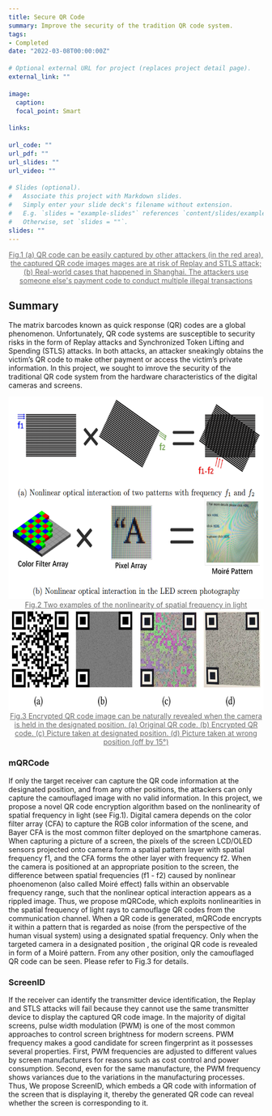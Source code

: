 ```yaml
---
title: Secure QR Code
summary: Improve the security of the tradition QR code system.
tags:
- Completed
date: "2022-03-08T00:00:00Z"

# Optional external URL for project (replaces project detail page).
external_link: ""

image:
  caption: 
  focal_point: Smart

links:

url_code: ""
url_pdf: ""
url_slides: ""
url_video: ""

# Slides (optional).
#   Associate this project with Markdown slides.
#   Simply enter your slide deck's filename without extension.
#   E.g. `slides = "example-slides"` references `content/slides/example-slides.md`.
#   Otherwise, set `slides = ""`.
slides: ""
---
```


<center style="color:	#696969;text-decoration:underline">Fig.1 (a) QR code can be easily captured by other attackers (in the red area), the captured QR code images mages are at risk of Replay and STLS attack; (b) Real-world cases that happened in Shanghai. The attackers use someone else's payment code to conduct multiple illegal transactions</center>

## Summary
The matrix barcodes known as quick response (QR) codes are a global phenomenon. Unfortunately, QR code systems are susceptible to security risks in the form of Replay attacks and Synchronized Token Lifting and Spending (STLS) attacks. In both attacks, an attacker sneakingly obtains the victim’s QR code to make other payment or access the victim’s private information. In this project, we sought to imrove the security of the traditional QR code system from the hardware characteristics of the digital cameras and screens. 

<div align=center>
<img src="./nonlinearity.jpg" height="400" /></div>
<center style="color:	#696969;text-decoration:underline">Fig.2 Two examples of the nonlinearity of spatial frequency in light</center>

<div align=center>
<img src="./mqrcode.jpg" height="200" /></div>
<center style="color:	#696969;text-decoration:underline">Fig.3 Encrypted QR code image can be naturally revealed when the camera is held in the designated position. (a) Original QR code. (b) Encrypted QR code. (c) Picture taken at designated position. (d) Picture taken at wrong position (off by 15°)</center>

### mQRCode
If only the target receiver can capture the QR code information at the designated position, and from any other positions, the attackers can only capture the camouflaged image with no valid information. In this project, we propose a novel QR code encryption algorithm based on the nonlinearity of spatial frequency in light (see Fig.1). Digital camera depends on the color filter array (CFA) to capture the RGB color information of the scene, and Bayer CFA is the most common filter deployed on the smartphone cameras. When capturing a picture of a screen, the pixels of the screen LCD/OLED sensors projected onto camera form a spatial pattern layer with spatial frequency f1, and the CFA forms the other layer with frequency f2. When the camera is positioned at an appropriate position to the screen, the difference between spatial frequencies (f1 - f2) caused by nonlinear phoenomenon (also called Moiré effect) falls within an observable frequency range, such that the nonlinear optical interaction appears as a rippled image. Thus, we propose mQRCode, which exploits nonlinearities in the spatial frequency of light rays to camouflage QR codes from the communication channel. When a QR code is generated, mQRCode encrypts it within a pattern that is regarded as noise (from the perspective of the human visual system) using a designated spatial frequency. Only when the targeted camera in a designated position , the original QR code is revealed in form of a Moiré pattern. From any other position, only the camouflaged QR code can be seen. Please refer to Fig.3 for details. 


### ScreenID
If the receiver can identify the transmitter device identification, the Replay and STLS attacks will fail because they cannot use the same transmitter device to display the captured QR code image. In the majority of digital screens, pulse width modulation (PWM) is one of the most common approaches to control screen brightness for modern screens. PWM frequency makes a good candidate for screen fingerprint as it possesses several properties. First, PWM frequencies are adjusted to different values by screen manufacturers for reasons such as cost control and power consumption. Second, even for the same manufacture, the PWM frequency shows variances due to the variations in the manufacturing processes. Thus, We propose ScreenID, which embeds a QR code with information of the screen that is displaying it, thereby the generated QR code can reveal whether the screen is corresponding to it.
